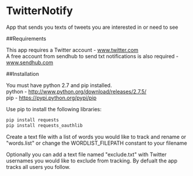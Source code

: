 TwitterNotify
=============

App that sends you texts of tweets you are interested in or need to see

##Requirements  

This app requires a Twitter account - www.twitter.com  
A free account from sendhub to send txt notifications is also required - www.sendhub.com

##Installation

You must have python 2.7 and pip installed.  
python - http://www.python.org/download/releases/2.7.5/  
pip - https://pypi.python.org/pypi/pip  
  
Use pip to install the following libraries:
```bash
pip install requests
pip install requests_oauthlib
```

Create a text file with a list of words you would like to track and rename or "words.list" or change the WORDLIST_FILEPATH constant to your filename

Optionally you can add a text file named "exclude.txt" with Twitter usernames you would like to exclude from tracking. By defualt the app tracks all users you follow.
